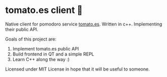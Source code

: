 # tomato.es client 🍅

Native client for pomodoro service [tomato.es](http://tomato.es/). Written in c++. Implementing their public API.

Goals of this project are: 
1. Implement tomato.es public API
2. Build frontend in QT and a simple REPL
3. Learn C++ along the way :)

Licensed under MIT License in hope that it will be useful to someone.
